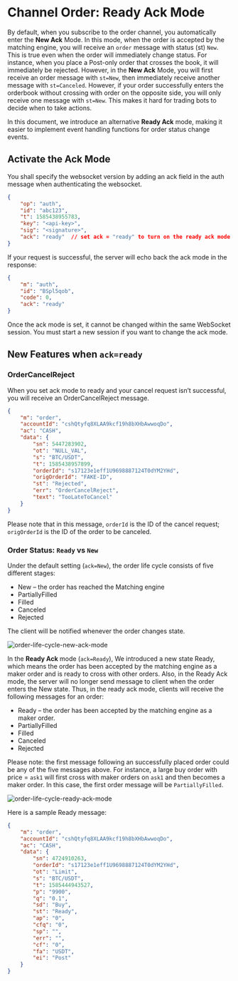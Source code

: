 # Channel Order: Ready Ack Mode

By default, when you subscribe to the order channel, you automatically enter the **New Ack** Mode. In this mode, when the order is accepted by the matching engine, you will 
receive an `order` message with status (st) `New`. This is true even when the order will immediately change status. For instance, when you place a Post-only order that crosses the book,
it will immediately be rejected. However, in the **New Ack** Mode, you will first receive an order message with `st=New`, then immediately receive another message with `st=Canceled`. 
However, if your order successfully enters the orderbook without crossing with order on the opposite side, you will only receive one message with `st=New`. This makes it hard for trading
bots to decide when to take actions. 

In this document, we introduce an alternative **Ready Ack** mode, making it easier to implement event handling functions for order status change events.


## Activate the Ack Mode

You shall specify the websocket version by adding an ack field in the auth message when authenticating the websocket. 

```json
{
    "op": "auth",
    "id": "abc123",
    "t": 1585438955783,
    "key": "<api-key>",
    "sig": "<signature>",
    "ack": "ready"  // set ack = "ready" to turn on the ready ack mode
}
```

If your request is successful, the server will echo back the ack mode in the response:

```json
{
    "m": "auth",
    "id": "BSpl5qob",
    "code": 0,
    "ack": "ready"
}
```

Once the ack mode is set, it cannot be changed within the same WebSocket session. You must start a new session if you want to change the ack mode.


## New Features when `ack=ready`

### OrderCancelReject

When you set ack mode to ready and your cancel request isn’t successful, you will receive an OrderCancelReject message.

```json
{
    "m": "order",
    "accountId": "cshQtyfq8XLAA9kcf19h8bXHbAwwoqDo",
    "ac": "CASH",
    "data": {
        "sn": 5447283902,
        "ot": "NULL_VAL",
        "s": "BTC/USDT",
        "t": 1585438957899,
        "orderId": "s17123e1eff1U9698887124T0dYM2YHd",
        "origOrderId": "FAKE-ID",
        "st": "Rejected",
        "err": "OrderCancelReject",
        "text": "TooLateToCancel"
    }
}
```

Please note that in this message, `orderId` is the ID of the cancel request; `origOrderId` is the ID of the order to be canceled.


### Order Status: `Ready` vs `New`

Under the default setting (`ack=New`), the order life cycle consists of five different stages:

* New – the order has reached the Matching engine
* PartiallyFilled
* Filled
* Canceled
* Rejected

The client will be notified whenever the order changes state. 

![order-life-cycle-new-ack-mode](/images/order-life-cycle-new-ack-mode.png "Order Life Cycle in the New Ack mode")

In the **Ready Ack** mode (`ack=Ready`), We introduced a new state Ready, which means the order has been accepted by the matching engine as a maker order and is ready to cross with other orders. 
Also, in the Ready Ack mode, the server will no longer send message to client when the order enters the New state. Thus, in the ready ack mode, clients will receive the following messages for an order:

* Ready – the order has been accepted by the matching engine as a maker order.
* PartiallyFilled
* Filled
* Canceled
* Rejected

Please note: the first message following an successfully placed order could be any of the five messages above. For instance, a large buy order with price = `ask1` will first cross with maker orders on `ask1` 
and then becomes a maker order. In this case, the first order message will be `PartiallyFilled`.

![order-life-cycle-ready-ack-mode](/images/order-life-cycle-ready-ack-mode.png "Order Life Cycle in the Ready Ack mode")

Here is a sample Ready message:

```json
{
    "m": "order",
    "accountId": "cshQtyfq8XLAA9kcf19h8bXHbAwwoqDo",
    "ac": "CASH",
    "data": {
        "sn": 4724910263,
        "orderId": "s17123e1eff1U9698887124T0dYM2YHd",
        "ot": "Limit",
        "s": "BTC/USDT",
        "t": 1585444943527,
        "p": "9900",
        "q": "0.1",
        "sd": "Buy",
        "st": "Ready",
        "ap": "0",
        "cfq": "0",
        "sp": "",
        "err": "",
        "cf": "0",
        "fa": "USDT",
        "ei": "Post"
    }
}
```

